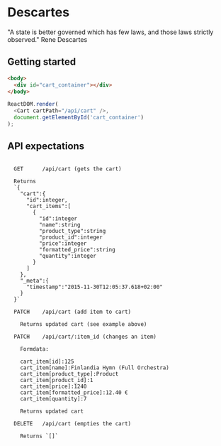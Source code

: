 # Descartes

"A state is better governed which has few laws, and those laws strictly observed."
Rene Descartes

## Getting started

```html
<body>
  <div id="cart_container"></div>
</body>
```

```javascript
ReactDOM.render(
  <Cart cartPath="/api/cart" />,
  document.getElementById('cart_container')
);
```

## API expectations

```

  GET      /api/cart (gets the cart)

  Returns
  `{
    "cart":{
      "id":integer,
      "cart_items":[
        {
          "id":integer
          "name":string
          "product_type":string
          "product_id":integer
          "price":integer
          "formatted_price":string
          "quantity":integer
        }
      ]
    },
    "_meta":{
      "timestamp":"2015-11-30T12:05:37.618+02:00"
    }
  }`

  PATCH    /api/cart (add item to cart)

    Returns updated cart (see example above)

  PATCH    /api/cart/:item_id (changes an item)

    Formdata:

    cart_item[id]:125
    cart_item[name]:Finlandia Hymn (Full Orchestra)
    cart_item[product_type]:Product
    cart_item[product_id]:1
    cart_item[price]:1240
    cart_item[formatted_price]:12.40 €
    cart_item[quantity]:7

    Returns updated cart

  DELETE   /api/cart (empties the cart)

    Returns `[]`
```
